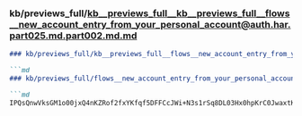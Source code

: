 ### kb/previews_full/kb__previews_full__kb__previews_full__flows__new_account_entry_from_your_personal_account@auth.har.part025.md.part002.md.md

```md
### kb/previews_full/kb__previews_full__flows__new_account_entry_from_your_personal_account@auth.har.part025.md.part002.md

```md
### kb/previews_full/flows__new_account_entry_from_your_personal_account@auth.har.part025.md (part 002)

```md
IPQsQnwVksGM1o00jxQ4nKZRof2fxYKfqf5DFFCcJWi+N3s1rSq8DL03Hx0hpKrC0JwaxtKZdY2RjJGPjZK
```

```

```

```
